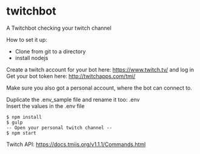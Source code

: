 # twitchbot
A Twitchbot checking your twitch channel

How to set it up:
* Clone from git to a directory
* install nodejs

Create a twitch account for your bot here: https://www.twitch.tv/ and log in  
Get your bot token here: http://twitchapps.com/tmi/  

Make sure you also got a personal account, where the bot can connect to.  

Duplicate the .env_sample file and rename it too: .env  
Insert the values in the .env file

```
$ npm install
$ gulp
-- Open your personal twitch channel --
$ npm start
```

Twitch API: https://docs.tmijs.org/v1.1.1/Commands.html
